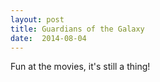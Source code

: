 ```yaml
---
layout: post
title: Guardians of the Galaxy 
date:  2014-08-04 
---
```

 Fun at the movies, it's still a thing!

